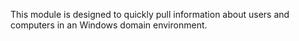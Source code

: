 This module is designed to quickly pull information about users and computers in an Windows domain environment.
